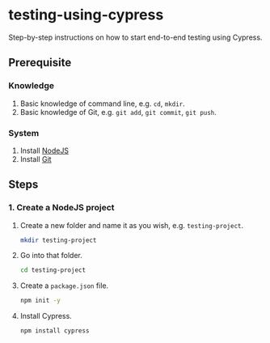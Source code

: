 # testing-using-cypress

Step-by-step instructions on how to start end-to-end testing using Cypress.

## Prerequisite

### Knowledge

1. Basic knowledge of command line, e.g. `cd`, `mkdir`.
1. Basic knowledge of Git, e.g. `git add`, `git commit`, `git push`.

### System

1. Install [NodeJS](https://nodejs.org/en/download/)
1. Install [Git](https://git-scm.com/downloads)

## Steps

### 1. Create a NodeJS project

1. Create a new folder and name it as you wish, e.g. `testing-project`.

    ```bash
    mkdir testing-project
    ```

1. Go into that folder.

    ```bash
    cd testing-project
    ```

1. Create a `package.json` file.

    ```bash
    npm init -y
    ```

1. Install Cypress.

    ```bash
    npm install cypress
    ```